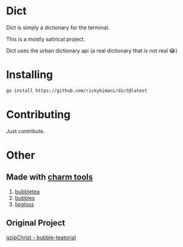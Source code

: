 # **Dict**
Dict is simply a dictionary for the terminal.

This is a mostly satirical project.

Dict uses the urban dictionary api (a real dictionary that is not real 😂)

# **Installing**
```bash
go install https://github.com/rickykimani/dict@latest
```
# **Contributing**
Just contribute.

# **Other**
## Made with [charm tools](https://github.com/charmbracelet)
1. [bubbletea](https://github.com/charmbracelet/bubbletea)
2. [bubbles](https://github.com/charmbracelet/bubbles)
3. [lipgloss](https://github.com/charmbracelet/bubbles)

## Original Project
[gzipChrist - bubble-teatorial](https://github.com/gzipchrist/bubble-teatorial)